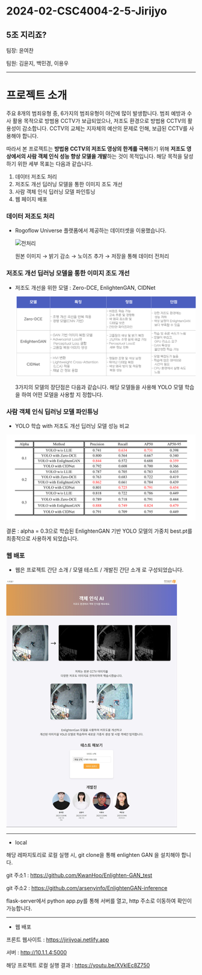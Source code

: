 # 2024-02-CSC4004-2-5-Jirijyo
5조 지리죠?
---

팀장: 윤여찬

팀원: 김윤지, 백민경, 이용우

---

# 프로젝트 소개

주요 8개의 범죄유형 중, 6가지의 범죄유형이 야간에 많이 발생합니다. 
범죄 예방과 수사 활용 목적으로 방범용 CCTV가 보급되었으나, 저조도 환경으로 방법용 CCTV의 활용성이 감소합니다. CCTV의 교체는 지자체의 예산의 문제로 인해, 보급된 CCTV를 사용해야 합니다.

따라서 본 프로젝트는 **방법용 CCTV의 저조도 영상의 한계를 극복**하기 위해 **저조도 영상에서의 사람 객체 인식 성능 향상 모델을 개발**하는 것이 목적입니다.
해당 목적을 달성하기 위한 세부 목표는 다음과 같습니다.

1. 데이터 저조도 처리
2. 저조도 개선 딥러닝 모델을 통한 이미지 조도 개선
3. 사람 객체 인식 딥러닝 모델 파인튜닝
4. 웹 페이지 배포


### 데이터 저조도 처리


+ Rogoflow Universe 플랫폼에서 제공하는 데이터셋을 이용했습니다.

  ![전처리](https://github.com/CSID-DGU/2024-02-CSC4004-2-5-Jirijyo/blob/main/%EC%9D%B4%EB%AF%B8%EC%A7%80%20%EC%B2%98%EB%A6%AC.png)
  
  원본 이미지 → 밝기 감소 → 노이즈 추가 → 저장을 통해 데이터 전처리


### 저조도 개선 딥러닝 모델을 통한 이미지 조도 개선


+ 저조도 개선을 위한 모델 : Zero-DCE, EnlightenGAN, CIDNet
  
  ![모델 비교](https://github.com/CSID-DGU/2024-02-CSC4004-2-5-Jirijyo/blob/main/%EC%A0%80%EC%A1%B0%EB%8F%84%20%EB%AA%A8%EB%8D%B8%20%EB%B9%84%EA%B5%90.png)

  3가지의 모델의 장단점은 다음과 같습니다. 해당 모델들을 사용해 YOLO 모델 학습을 하여 어떤 모델을 사용할 지 정합니다.
  

### 사람 객체 인식 딥러닝 모델 파인튜닝


+ YOLO 학습 with 저조도 개선 딥러닝 모델 성능 비교
  
![성능 비교](https://github.com/CSID-DGU/2024-02-CSC4004-2-5-Jirijyo/blob/main/%EC%84%B1%EB%8A%A5%EB%B9%84%EA%B5%90.png)
   
   결론 : alpha = 0.3으로 학습된 EnlightenGAN 기반 YOLO 모델의 가중치 best.pt를 최종적으로 사용하게 되었습니다.
  

### 웹 배포

* 웹은 프로젝트 간단 소개 / 모델 테스트 / 개발진 간단 소개 로 구성되었습니다.

![웹 이미지](https://github.com/CSID-DGU/2024-02-CSC4004-2-5-Jirijyo/blob/main/%EC%9B%B9%20%EC%9D%B4%EB%AF%B8%EC%A7%80.png)
  
---
* local
  
해당 레파지토리로 로컬 실행 시, git clone을 통해 enlighten GAN 을 설치해야 합니다.

git 주소1 : https://github.com/KwanHoo/Enlighten-GAN_test

git 주소2 : https://github.com/arsenyinfo/EnlightenGAN-inference

flask-server에서 python app.py를 통해 서버를 열고, http 주소로 이동하여 확인이 가능합니다.

---

* 웹 배포

프론트 웹사이트 : https://jirijyoai.netlify.app

서버 : http://10.1.1.4:5000

해당 프로젝트 로컬 실행 결과 : https://youtu.be/XVklEc8Z750
